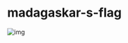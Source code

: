 # madagaskar-s-flag



![img](https://user-images.githubusercontent.com/99181174/161405714-796fe398-74b8-48ae-a9b5-05cc9ba8c42f.png)
